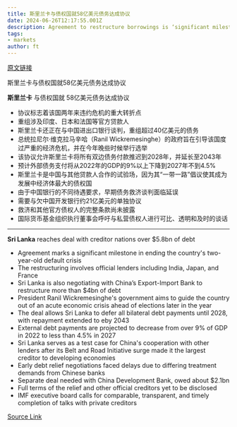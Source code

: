 ```yaml
---
title: 斯里兰卡与债权国就58亿美元债务达成协议
date: 2024-06-26T12:17:55.001Z
description: Agreement to restructure borrowings is ‘significant milestone’ towards ending debt crisis, says finance minister
tags: 
- markets
author: ft
---
```


[原文链接](https://ft.com/content/e4c3c9bc-ba68-4a46-99a8-4ffb651e0dc7)

斯里兰卡与债权国就58亿美元债务达成协议

**斯里兰卡** 与债权国就 58亿美元债务达成协议 

- 协议标志着该国两年来违约危机的重大转折点
- 重组涉及印度、日本和法国等官方贷款人
- 斯里兰卡还正在与中国进出口银行谈判，重组超过40亿美元的债务
- 总统拉尼尔·维克拉马辛哈（Ranil Wickremesinghe）的政府旨在引导该国度过严重的经济危机，并在今年晚些时候举行选举
- 该协议允许斯里兰卡将所有双边债务付款推迟到2028年，并延长至2043年
- 预计外部债务支付将从2022年的GDP的9%以上下降到2027年不到4.5%
- 斯里兰卡是中国与其他贷款人合作的试验场，因为其“一带一路”倡议使其成为发展中经济体最大的债权国
- 由于中国银行的不同待遇要求，早期债务救济谈判面临延误
- 需要与欠中国开发银行约21亿美元的单独协议
- 救济和其他官方债权人的完整条款尚未披露
- 国际货币基金组织执行董事会呼吁与私营债权人进行可比、透明和及时的谈话

---

 **Sri Lanka** reaches deal with creditor nations over $5.8bn of debt  

- Agreement marks a significant milestone in ending the country's two-year-old default crisis
- The restructuring involves official lenders including India, Japan, and France
- Sri Lanka is also negotiating with China’s Export-Import Bank to restructure more than $4bn of debt
- President Ranil Wickremesinghe's government aims to guide the country out of an acute economic crisis ahead of elections later in the year
- The deal allows Sri Lanka to defer all bilateral debt payments until 2028, with repayment extended to eby 2043
- External debt payments are projected to decrease from over 9% of GDP in 2022 to less than 4.5% in 2027
- Sri Lanka serves as a test case for China's cooperation with other lenders after its Belt and Road Initiative surge made it the largest creditor to developing economies
- Early debt relief negotiations faced delays due to differing treatment demands from Chinese banks
- Separate deal needed with China Development Bank, owed about $2.1bn
- Full terms of the relief and other official creditors yet to be disclosed
- IMF executive board calls for comparable, transparent, and timely completion of talks with private creditors

[Source Link](https://ft.com/content/e4c3c9bc-ba68-4a46-99a8-4ffb651e0dc7)

